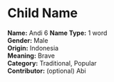 # Child Name

**Name:** Andi 6
**Name Type:** 1 word  
**Gender:** Male  
**Origin:** Indonesia  
**Meaning:** Brave  
**Category:** Traditional, Popular  
**Contributor:** (optional) Abi

